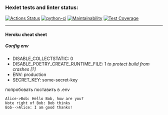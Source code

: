 ### Hexlet tests and linter status:
[![Actions Status](https://github.com/mnogom/python-project-lvl4/workflows/hexlet-check/badge.svg)](https://github.com/mnogom/python-project-lvl4/actions)
[![python-ci](https://github.com/mnogom/python-project-lvl4/actions/workflows/python-ci.yaml/badge.svg)](https://github.com/mnogom/python-project-lvl4/actions/workflows/python-ci.yaml)
[![Maintainability](https://api.codeclimate.com/v1/badges/e026833e3bf6310ae6ff/maintainability)](https://codeclimate.com/github/mnogom/python-project-lvl4/maintainability)
[![Test Coverage](https://api.codeclimate.com/v1/badges/e026833e3bf6310ae6ff/test_coverage)](https://codeclimate.com/github/mnogom/python-project-lvl4/test_coverage)

---
#### Heroku cheat sheet

##### Config env
* DISABLE_COLLECTSTATIC: 0
* DISABLE_POETRY_CREATE_RUNTIME_FILE: 1 _to protect build from crashes \[?\]_
* ENV: production
* SECRET_KEY: some-secret-key

попробовать поставить в .env

```sequence
Alice->Bob: Hello Bob, how are you?
Note right of Bob: Bob thinks
Bob-->Alice: I am good thanks!
```